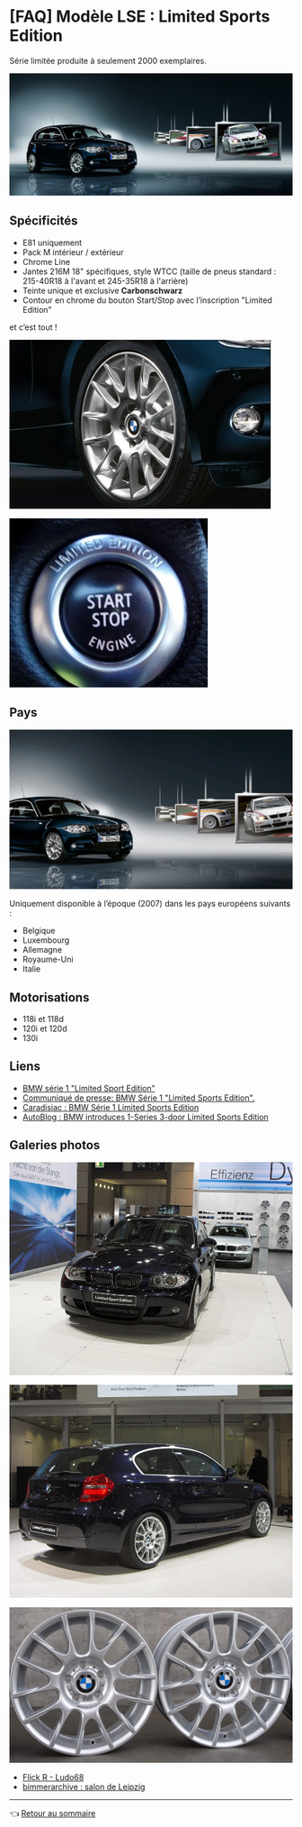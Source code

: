 # [FAQ] Modèle LSE : Limited Sports Edition

Série limitée produite à seulement 2000 exemplaires.

![banner](../images/LSE/banner_lse.jpg)

## Spécificités

- E81 uniquement
- Pack M intérieur / extérieur
- Chrome Line
- Jantes 216M 18" spécifiques, style WTCC (taille de pneus standard : 215-40R18 à l'avant et 245-35R18 à l'arrière)
- Teinte unique et exclusive **Carbonschwarz**
- Contour en chrome du  bouton Start/Stop avec l’inscription "Limited Edition"

et c’est tout !

![jante bbs](../images/LSE/jante_lse.jpg)

![bouton start engine](../images/LSE/bouton_lse.jpg)

## Pays

![lse](../images/LSE/lse_official.jpg)

Uniquement disponible à l’époque (2007) dans les pays européens suivants :

- Belgique
- Luxembourg
- Allemagne
- Royaume-Uni
- Italie

## Motorisations

- 118i et 118d
- 120i et 120d
- 130i

## Liens

- [BMW série 1 "Limited Sport Edition"](http://www.auto-pub.net/ASL/page_BMW_serie1_Ltd_Sport_Ed_D.htm)
- [Communiqué de presse: BMW Série 1 "Limited Sports Edition".](https://www.press.bmwgroup.com/belux/article/detail/T0028228FR/communiqu%C3%A9-de-presse:-bmw-s%C3%A9rie-1-limited-sports-edition?language=fr)
- [Caradisiac : BMW Série 1 Limited Sports Edition](https://www.caradisiac.com/BMW-Serie-1-Limited-Sports-Edition-comme-son-nom-l-indique-14701.htm)
- [AutoBlog : BMW introduces 1-Series 3-door Limited Sports Edition](https://www.autoblog.com/2007/01/25/bmw-introduces-1-series-3-door-limited-sports-edition/)

## Galeries photos

![lse front](../images/LSE/lse_front.jpg)

![lse back](../images/LSE/lse_back.jpg)

![lse 216m](../images/LSE/jantes_216M.jpg)

- [Flick R - Ludo68 ](https://www.flickr.com/photos/ludo68/with/48158866052/)
- [bimmerarchive : salon de Leipzig](https://www.bimmerarchive.org/photo/gallery-61-automobil-international-ami-leipzig-2007.html)

---
:point_left: [Retour au sommaire](../README.md#sommaire)
